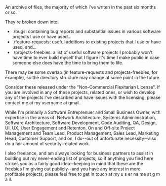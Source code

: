 An archive of files, the majority of which I've writen in the past six months or so.

They're broken down into:
* ./bugs: containing bug reports and substantial issues in various software projects I use or have used...
* ./feature-requests: useful additions to existing projects that I use or have used, and...
* ./projects-freebies: a list of useful software projects I probably won't have time to ever build myself that I figure it's time I make public in case someone else does have the time to bring them to life.

There may be some overlap (in feature-requests and projects-freebies, for example), so the directory structure may change at some point in the future.

Consider these released under the "Non-Commercial Flexitarian License". If you are involved in any of these projects, related ones, or wish to develop any of the projects I've described and have issues with the licensing, please contact me at my username at gmail.



While I'm primarily a Software Entreprenuer and Small Business Owner, with expertise in the areas of: Network Architecture, Systems Admininistration, Software Architecture, Software Development, Code Auditing, QA, Design, UI, UX, User Engagement and Retenton, On and Off-site Project Management and Team Lead, Product Management, Sales Lead, Marketing Head, Customer Support, and on, I do--out of unfortunate necessity--also do a fair amount of security-related work.

I also freelance, and am always looking for business partners to assist in building out my never-ending list of projects, so if anything you find here strikes you as a fairly good idea--keeping in mind that these are the freebies I'm giving out publicly--and you have any interest in more profitable projects, please feel free to get in touch at my u s er na me at g m a il.

